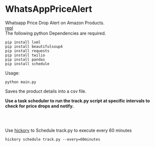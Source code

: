 # WhatsAppPriceAlert
Whatsapp Price Drop Alert on Amazon Products.
<br/>
[repl](https://repl.it/@Stan69/WhatsAppPriceNotifier)
<br/>
 The following python Dependencies are required.
```
pip install lxml
pip install beautifulsoup4
pip install requests
pip install twilio
pip install pandas
pip install schedule
```

 Usage:
```
python main.py
```
Saves the product details into a csv file.

<b>
Use a task scheduler to run the track.py script at specific intervals to check for price drops and notify.
</b>

<br><br>

Use [hickory](https://github.com/maxhumber/hickory) to Schedule track.py to execute every 60 minutes
```
hickory schedule track.py --every=60minutes
```
